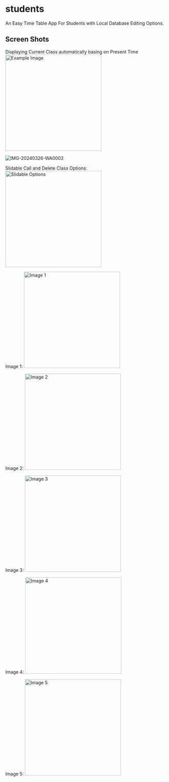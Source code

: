 # students

An Easy Time Table App For Students with Local Database Editing Options.

## Screen Shots
Displaying Current Class automatically basing on Present Time
<img src="https://github.com/Chandu-geesala/Timetable-for-Students/assets/157142327/b5d9057f-caf0-46d9-8f53-c0711db9baf7" alt="Example Image" height="300">



![IMG-20240326-WA0002](https://github.com/Chandu-geesala/Timetable-for-Students/assets/157142327/b5d9057f-caf0-46d9-8f53-c0711db9baf7)


Slidable Call and Delete Class Options:
<img src="https://github.com/Chandu-geesala/Timetable-for-Students/assets/157142327/9f41748e-e0f9-4a63-981b-e77b6b16d237" alt="Slidable Options" height="300">

Image 1:
<img src="https://github.com/Chandu-geesala/Timetable-for-Students/assets/157142327/cb0027e8-f997-4ea2-b36d-f66caa3ea429" alt="Image 1" height="300">

Image 2:
<img src="https://github.com/Chandu-geesala/Timetable-for-Students/assets/157142327/c91df70e-4a92-44e3-9921-6a7c689b326c" alt="Image 2" height="300">

Image 3:
<img src="https://github.com/Chandu-geesala/Timetable-for-Students/assets/157142327/235a6782-52a6-4a48-b1ae-543cd4bcf40a" alt="Image 3" height="300">

Image 4:
<img src="https://github.com/Chandu-geesala/Timetable-for-Students/assets/157142327/b69e8436-e111-43b7-b5c0-e9293bb8d62e" alt="Image 4" height="300">

Image 5:
<img src="https://github.com/Chandu-geesala/Timetable-for-Students/assets/157142327/44ab4994-44f4-4ff7-afb4-3fcb3bae63b2" alt="Image 5" height="300">

